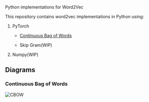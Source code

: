 Python implementations for Word2Vec

This repository contains word2vec implementations in Python using:

1. PyTorch
 
    - [Continuous Bag of Words](https://github.com/xssChauhan/word2vec/blob/master/pytorch/CBOW.ipynb)
   
    - Skip Gram(WIP)
   
2. Numpy(WIP)


## Diagrams

### Continuous Bag of Words

![CBOW](https://github.com/xssChauhan/word2vec/blob/master/Continuous%20Bag%20of%20Words.png)
